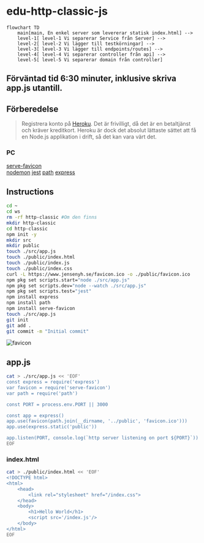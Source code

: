 # edu-http-classic-js

```mermaid
flowchart TD
    main[main, En enkel server som levererar statisk index.html] --> 
    level-1[ level-1 Vi separerar Service från Server] --> 
    level-2[ level-2 Vi lägger till testkörningar] --> 
    level-3[ level-3 Vi lägger till endpoints/routes] --> 
    level-4[ level-4 Vi separerar controller från api] --> 
    level-5[ level-5 Vi separerar domain från controller]
```

## Förväntad tid 6:30 minuter, inklusive skriva app.js utantill.

## Förberedelse

> Registrera konto på [Heroku](https://devcenter.heroku.com/). Det är frivilligt, då det är en betaltjänst och kräver kreditkort. 
> Heroku är dock det absolut lättaste sättet att få en Node.js applikation i drift, så det kan vara värt det.

### PC

[serve-favicon](https://expressjs.com/en/resources/middleware/serve-favicon.html)  
[nodemon](https://www.npmjs.com/package/nodemon)
[jest](https://www.npmjs.com/package/jest)
[path](https://www.npmjs.com/package/path)
[express](https://www.npmjs.com/package/express)

## Instructions

```bash
cd ~
cd ws
rm -rf http-classic #Om den finns
mkdir http-classic
cd http-classic
npm init -y
mkdir src
mkdir public
touch ./src/app.js
touch ./public/index.html
touch ./public/index.js
touch ./public/index.css
curl -L https://www.jensenyh.se/favicon.ico -o ./public/favicon.ico
npm pkg set scripts.start="node ./src/app.js"
npm pkg set scripts.dev="node --watch ./src/app.js"
npm pkg set scripts.test="jest"
npm install express
npm install path
npm install serve-favicon
touch ./src/app.js
git init
git add .
git commit -m "Initial commit"
```

![favicon](https://www.jensenyh.se/favicon.ico)  
  
## app.js

```bash
cat > ./src/app.js << 'EOF'
const express = require('express')
var favicon = require('serve-favicon')
var path = require('path')

const PORT = process.env.PORT || 3000

const app = express()
app.use(favicon(path.join(__dirname, '../public', 'favicon.ico')))
app.use(express.static('public'))

app.listen(PORT, console.log(`http server listening on port ${PORT}`))
EOF
```

### index.html

```bash
cat > ./public/index.html << 'EOF'
<!DOCTYPE html>
<html>
    <head>
        <link rel="stylesheet" href="/index.css">
    </head>
    <body>
        <h1>Hello World</h1>
        <script src='/index.js'/>
    </body>
</html>
EOF
```

